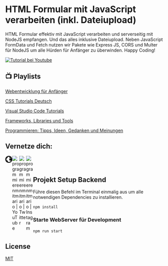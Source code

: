 # HTML Formular mit JavaScript verarbeiten (inkl. Dateiupload)

HTML Formular effektiv mit JavaScript verarbeiten und serverseitig mit NodeJS empfangen. Und das alles inklusive Dateiupload. Neben JavaScript FormData und Fetch nutzen wir Pakete wie Express JS, CORS und Multer für NodeJS um alle Hürden für Anfänger zu überwinden. Happy Coding!

[![Tutorial bei Youtube](http://img.youtube.com/vi/uOE1aqyzq_w/0.jpg)](https://youtu.be/uOE1aqyzq_w)

## 📺 Playlists

[Webentwicklung für Anfänger](https://www.youtube.com/playlist?list=PLnqycjkeRGqmrzCAVKOc4RPhFWFMVpZ6x)

[CSS Tutorials Deutsch](https://www.youtube.com/playlist?list=PLnqycjkeRGqmNb4zay7i46-57KgnO_xcD)

[Visual Studio Code Tutorials](https://www.youtube.com/playlist?list=PLnqycjkeRGqmlJvXkxqSvIynlxaiKecPN)

[Frameworks, Libraries und Tools](https://www.youtube.com/playlist?list=PLnqycjkeRGqnqag9WBK1THbdwsf2E-6cV)

[Programmieren: Tipps, Ideen, Gedanken und Meinungen](https://www.youtube.com/playlist?list=PLnqycjkeRGqmxW1HaS897rvCapowxbtYH)

## Vernetze dich:

[<img align="left" alt="programmierenmitmario.de" width="22px" src="https://raw.githubusercontent.com/iconic/open-iconic/master/svg/globe.svg" />][website]
[<img align="left" alt="programmierenmitmario | YouTube" width="22px" src="https://cdn.jsdelivr.net/npm/simple-icons@v3/icons/youtube.svg" />][youtube]
[<img align="left" alt="programmierenmitmario | Twitter" width="22px" src="https://cdn.jsdelivr.net/npm/simple-icons@v3/icons/twitter.svg" />][twitter]
[<img align="left" alt="programmierenmitmario | Instagram" width="22px" src="https://cdn.jsdelivr.net/npm/simple-icons@v3/icons/instagram.svg" />][instagram]
<br>
<br>

## Projekt Setup Backend

Führe diesen Befehl im Terminal einmalig aus um alle notwendigen Dependencies zu installieren.

```
npm install
```

### Starte WebServer für Development

```
npm run start
```

## License

[MIT](LICENSE)

[website]: http://programmierenmitmario.de
[twitter]: https://twitter.com/programmierenm
[youtube]: https://youtube.com/programmierenmitmario
[instagram]: https://instagram.com/programmierenm
